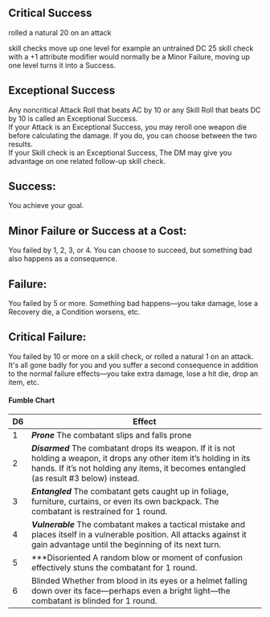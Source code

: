 ## Critical Success  
rolled a natural 20 on an attack

skill checks move up one level
for example an untrained DC 25 skill check with a +1 attribute modifier would normally be a Minor Failure, moving up one level turns it into a Success.

## Exceptional Success  
Any noncritical Attack Roll that beats AC by 10 or any Skill Roll that beats DC by 10 is called an Exceptional Success.  
If your Attack is an Exceptional Success, you may reroll one weapon die before calculating the damage. If you do, you can choose between the two results.  
If your Skill check is an Exceptional Success, The DM may give you advantage on one related follow-up skill check.  
## Success:  
You achieve your goal.  
## Minor Failure or Success at a Cost:  
You failed by 1, 2, 3, or 4. You can choose to succeed, but something bad also happens as a consequence.  
## Failure:  
You failed by 5 or more. Something bad happens—you take damage, lose a Recovery die, a Condition worsens, etc.  
## Critical Failure:  
You failed by 10 or more on a skill check, or rolled a natural 1 on an attack. It's all gone badly for you and you suffer a second consequence in addition to the normal failure effects—you take extra damage, lose a hit die, drop an item, etc.  
  
#### Fumble Chart  
|D6 |Effect|
| --- | --- |
|1 |***Prone*** The combatant slips and falls prone  
|2 |***Disarmed*** The combatant drops its weapon. If it is not holding a weapon, it drops any other item it’s holding in its hands. If it’s not holding any items, it becomes entangled (as result #3 below) instead.  
|3 |***Entangled*** The combatant gets caught up in foliage, furniture, curtains, or even its own backpack. The combatant is restrained for 1 round.  
|4 |***Vulnerable*** The combatant makes a tactical mistake and places itself in a vulnerable position. All attacks against it gain advantage until the beginning of its next turn.  
|5 |***Disoriented A random blow or moment of confusion effectively stuns the combatant for 1 round.  
|6 |Blinded Whether from blood in its eyes or a helmet falling down over its face—perhaps even a bright light—the combatant is blinded for 1 round.